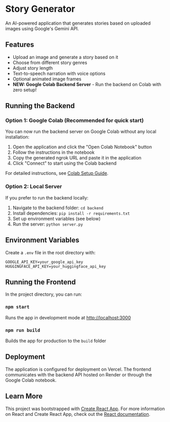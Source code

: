 # Story Generator

An AI-powered application that generates stories based on uploaded images using Google's Gemini API.

## Features

- Upload an image and generate a story based on it
- Choose from different story genres
- Adjust story length
- Text-to-speech narration with voice options
- Optional animated image frames
- **NEW: Google Colab Backend Server** - Run the backend on Colab with zero setup!

## Running the Backend

### Option 1: Google Colab (Recommended for quick start)

You can now run the backend server on Google Colab without any local installation:

1. Open the application and click the "Open Colab Notebook" button
2. Follow the instructions in the notebook
3. Copy the generated ngrok URL and paste it in the application
4. Click "Connect" to start using the Colab backend

For detailed instructions, see [Colab Setup Guide](backend/COLAB_SETUP.md).

### Option 2: Local Server

If you prefer to run the backend locally:

1. Navigate to the backend folder: `cd backend`
2. Install dependencies: `pip install -r requirements.txt`
3. Set up environment variables (see below)
4. Run the server: `python server.py`

## Environment Variables

Create a `.env` file in the root directory with:

```
GOOGLE_API_KEY=your_google_api_key
HUGGINGFACE_API_KEY=your_huggingface_api_key
```

## Running the Frontend

In the project directory, you can run:

### `npm start`

Runs the app in development mode at [http://localhost:3000](http://localhost:3000)

### `npm run build`

Builds the app for production to the `build` folder

## Deployment

The application is configured for deployment on Vercel. The frontend communicates with the backend API hosted on Render or through the Google Colab notebook.

## Learn More

This project was bootstrapped with [Create React App](https://github.com/facebook/create-react-app). For more information on React and Create React App, check out the [React documentation](https://reactjs.org/).
